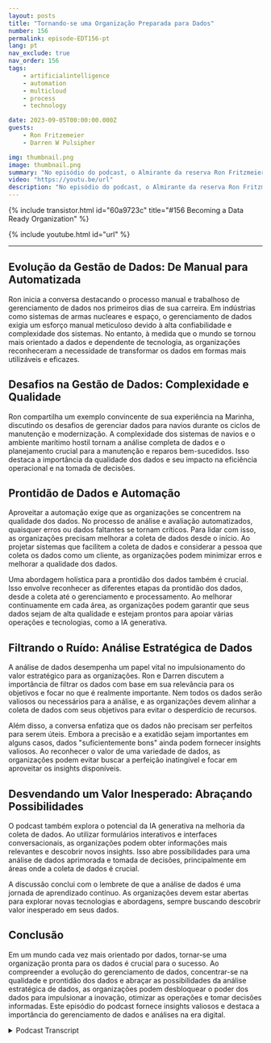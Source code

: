 ```yaml
---
layout: posts
title: "Tornando-se uma Organização Preparada para Dados"
number: 156
permalink: episode-EDT156-pt
lang: pt
nav_exclude: true
nav_order: 156
tags:
    - artificialintelligence
    - automation
    - multicloud
    - process
    - technology

date: 2023-09-05T00:00:00.000Z
guests:
    - Ron Fritzemeier
    - Darren W Pulsipher

img: thumbnail.png
image: thumbnail.png
summary: "No episódio do podcast, o Almirante da reserva Ron Fritzmeier junta-se ao apresentador Darren Pulsipher para discutir a importância da gestão de dados no contexto da inteligência artificial (IA) generativa. Com formação em engenharia elétrica e ampla experiência nos campos de cibersegurança e segurança cibernética, Ron fornece insights valiosos sobre o campo em evolução da gestão de dados e seu papel crítico no sucesso organizacional na era digital."
video: "https://youtu.be/url"
description: "No episódio do podcast, o Almirante da reserva Ron Fritzmeier junta-se ao apresentador Darren Pulsipher para discutir a importância da gestão de dados no contexto da inteligência artificial (IA) generativa. Com formação em engenharia elétrica e ampla experiência nos campos de cibersegurança e segurança cibernética, Ron fornece insights valiosos sobre o campo em evolução da gestão de dados e seu papel crítico no sucesso organizacional na era digital."
---
```


<div>
{% include transistor.html id="60a9723c" title="#156 Becoming a Data Ready Organization" %}

{% include youtube.html id="url" %}
</div>

---

## Evolução da Gestão de Dados: De Manual para Automatizada

Ron inicia a conversa destacando o processo manual e trabalhoso de gerenciamento de dados nos primeiros dias de sua carreira. Em indústrias como sistemas de armas nucleares e espaço, o gerenciamento de dados exigia um esforço manual meticuloso devido à alta confiabilidade e complexidade dos sistemas. No entanto, à medida que o mundo se tornou mais orientado a dados e dependente de tecnologia, as organizações reconheceram a necessidade de transformar os dados em formas mais utilizáveis e eficazes.

## Desafios na Gestão de Dados: Complexidade e Qualidade

Ron compartilha um exemplo convincente de sua experiência na Marinha, discutindo os desafios de gerenciar dados para navios durante os ciclos de manutenção e modernização. A complexidade dos sistemas de navios e o ambiente marítimo hostil tornam a análise completa de dados e o planejamento crucial para a manutenção e reparos bem-sucedidos. Isso destaca a importância da qualidade dos dados e seu impacto na eficiência operacional e na tomada de decisões.

## Prontidão de Dados e Automação

Aproveitar a automação exige que as organizações se concentrem na qualidade dos dados. No processo de análise e avaliação automatizados, quaisquer erros ou dados faltantes se tornam críticos. Para lidar com isso, as organizações precisam melhorar a coleta de dados desde o início. Ao projetar sistemas que facilitem a coleta de dados e considerar a pessoa que coleta os dados como um cliente, as organizações podem minimizar erros e melhorar a qualidade dos dados.

Uma abordagem holística para a prontidão dos dados também é crucial. Isso envolve reconhecer as diferentes etapas da prontidão dos dados, desde a coleta até o gerenciamento e processamento. Ao melhorar continuamente em cada área, as organizações podem garantir que seus dados sejam de alta qualidade e estejam prontos para apoiar várias operações e tecnologias, como a IA generativa.

## Filtrando o Ruído: Análise Estratégica de Dados

A análise de dados desempenha um papel vital no impulsionamento do valor estratégico para as organizações. Ron e Darren discutem a importância de filtrar os dados com base em sua relevância para os objetivos e focar no que é realmente importante. Nem todos os dados serão valiosos ou necessários para a análise, e as organizações devem alinhar a coleta de dados com seus objetivos para evitar o desperdício de recursos.

Além disso, a conversa enfatiza que os dados não precisam ser perfeitos para serem úteis. Embora a precisão e a exatidão sejam importantes em alguns casos, dados "suficientemente bons" ainda podem fornecer insights valiosos. Ao reconhecer o valor de uma variedade de dados, as organizações podem evitar buscar a perfeição inatingível e focar em aproveitar os insights disponíveis.

## Desvendando um Valor Inesperado: Abraçando Possibilidades

O podcast também explora o potencial da IA generativa na melhoria da coleta de dados. Ao utilizar formulários interativos e interfaces conversacionais, as organizações podem obter informações mais relevantes e descobrir novos insights. Isso abre possibilidades para uma análise de dados aprimorada e tomada de decisões, principalmente em áreas onde a coleta de dados é crucial.

A discussão conclui com o lembrete de que a análise de dados é uma jornada de aprendizado contínuo. As organizações devem estar abertas para explorar novas tecnologias e abordagens, sempre buscando descobrir valor inesperado em seus dados.

## Conclusão

Em um mundo cada vez mais orientado por dados, tornar-se uma organização pronta para os dados é crucial para o sucesso. Ao compreender a evolução do gerenciamento de dados, concentrar-se na qualidade e prontidão dos dados e abraçar as possibilidades da análise estratégica de dados, as organizações podem desbloquear o poder dos dados para impulsionar a inovação, otimizar as operações e tomar decisões informadas. Este episódio do podcast fornece insights valiosos e destaca a importância do gerenciamento de dados e análises na era digital.



<details>
<summary> Podcast Transcript </summary>

<p></p>

</details>
